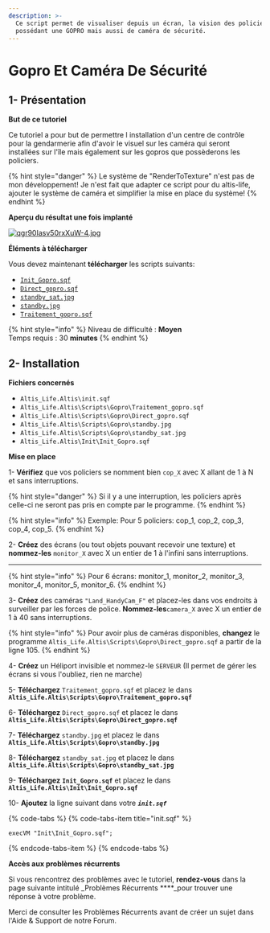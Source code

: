 ```yaml
---
description: >-
  Ce script permet de visualiser depuis un écran, la vision des policiers
  possédant une GOPRO mais aussi de caméra de sécurité.
---
```


# Gopro Et Caméra De Sécurité

## 1- Présentation <a id="bkmrk-page-title"></a>

**But de ce tutoriel**

 Ce tutoriel a pour but de permettre l installation d'un centre de contrôle pour la gendarmerie afin d'avoir le visuel sur les caméra qui seront installées sur l'île mais également sur les gopros que possèderons les policiers.

{% hint style="danger" %}
Le système de "RenderToTexture" n'est pas de mon développement! Je n'est fait que adapter ce script pour du altis-life, ajouter le système de caméra et simplifier la mise en place du système!
{% endhint %}

**Aperçu du résultat une fois implanté**

 [![qgr90Iasv50rxXuW-4.jpg](https://wiki.altisdev.com/uploads/images/gallery/2017-09-Sep/scaled-840-0/qgr90Iasv50rxXuW-4.jpg)](https://wiki.altisdev.com/uploads/images/gallery/2017-09-Sep/qgr90Iasv50rxXuW-4.jpg)

**Éléments à télécharger**

Vous devez maintenant **télécharger** les scripts suivants:

* [`Init_Gopro.sqf`](https://wiki.altisdev.com/attachments/41)
* [`Direct_gopro.sqf`](https://wiki.altisdev.com/attachments/42)
* [`standby_sat.jpg`](https://wiki.altisdev.com/attachments/44)
* [`standby.jpg`](https://wiki.altisdev.com/attachments/45)
* [`Traitement_gopro.sqf`](https://wiki.altisdev.com/attachments/46)

{% hint style="info" %}
Niveau de difficulté : **Moyen**  
Temps requis : 30 **minutes**
{% endhint %}

## 2- Installation <a id="bkmrk-page-title"></a>

**Fichiers concernés** 

* `Altis_Life.Altis\init.sqf`
* `Altis_Life.Altis\Scripts\Gopro\Traitement_gopro.sqf`
* `Altis_Life.Altis\Scripts\Gopro\Direct_gopro.sqf`
* `Altis_Life.Altis\Scripts\Gopro\standby.jpg`
* `Altis_Life.Altis\Scripts\Gopro\standby_sat.jpg`
* `Altis_Life.Altis\Init\Init_Gopro.sqf`

**Mise en place**

1- **Vérifiez** que vos policiers se nomment bien `cop_X` avec X allant de 1 à N et sans interruptions.

{% hint style="danger" %}
 Si il y a une interruption, les policiers après celle-ci ne seront pas pris en compte par le programme.
{% endhint %}

{% hint style="info" %}
Exemple: Pour 5 policiers: cop\_1, cop\_2, cop\_3, cop\_4, cop\_5.
{% endhint %}

 2- **Créez** des écrans \(ou tout objets pouvant recevoir une texture\) et **nommez-les** `monitor_X` avec X un entier de 1 à l'infini sans interruptions.  
****

{% hint style="info" %}
Pour 6 écrans: monitor\_1, monitor\_2, monitor\_3, monitor\_4, monitor\_5, monitor\_6.
{% endhint %}

3- **Créez** des caméras `"Land_HandyCam_F"` et placez-les dans vos endroits à surveiller par les forces de police. **Nommez-les**`camera_X` avec X un entier de 1 à 40 sans interruptions.  


{% hint style="info" %}
Pour avoir plus de caméras disponibles, **changez** le programme `Altis_Life.Altis\Scripts\Gopro\Direct_gopro.sqf` a partir de la ligne 105.
{% endhint %}

4- **Créez** un Héliport invisible et nommez-le `SERVEUR` \(Il permet de gérer les écrans si vous l'oubliez, rien ne marche\)

5- **Téléchargez**  `Traitement_gopro.sqf` et placez le dans  **`Altis_Life.Altis\Scripts\Gopro\Traitement_gopro.sqf`**

6- **Téléchargez**  `Direct_gopro.sqf` et placez le dans  **`Altis_Life.Altis\Scripts\Gopro\Direct_gopro.sqf`**

7- **Téléchargez**  `standby.jpg` et placez le dans  **`Altis_Life.Altis\Scripts\Gopro\standby.jpg`**

8- **Téléchargez**  `standby_sat.jpg` et placez le dans **`Altis_Life.Altis\Scripts\Gopro\standby_sat.jpg`**

9- **Téléchargez**  **`Init_Gopro.sqf`** et placez le dans  **`Altis_Life.Altis\Init\Init_Gopro.sqf`**

10- **Ajoutez** la ligne suivant dans votre _**`init.sqf`**_

{% code-tabs %}
{% code-tabs-item title="init.sqf" %}
```text
execVM "Init\Init_Gopro.sqf";
```
{% endcode-tabs-item %}
{% endcode-tabs %}

**Accès aux problèmes récurrents**

Si vous rencontrez des problèmes avec le tutoriel, **rendez-vous** dans la page suivante intitulé _Problèmes Récurrents ****_pour trouver une réponse à votre problème.

Merci de consulter les Problèmes Récurrents avant de créer un sujet dans l'Aide & Support de notre Forum.


